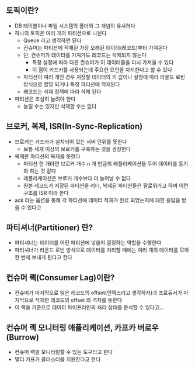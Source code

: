 ## 토픽이란?
- DB 테이블이나 파일 시스템의 폴더와 그 개념이 유사하다
- 하나의 토픽은 여러 개의 파티션으로 나뉜다
	- Queue 라고 생각하면 된다
	- 컨슈머는 파티션에 적재된 가장 오래된 데이터(레코드)부터 가져온다
	- 단, 컨슈머가 데이터를 가져가도 레코드는 삭제되지 않는다
		- 특정 설정에 따라 다른 컨슈머가 이 데이터들을 다시 가져올 수 있다
		- 이 점이 카프카를 사용되는데 주요한 요인을 차지한다고 할 수 있다
	- 파티션이 여러 개인 경우 저장할 데이터의 키 값이나 설정에 따라 라운드 로빈 방식으로 할당 되거나 특정 파티션에 적재된다
	- 레코드는 삭제 정책에 따라 삭제 된다
- 파티션은 조심히 늘려야 한다
	- 늘릴 수는 있지만 삭제할 수는 없다


## 브로커, 복제, ISR(In-Sync-Replication)
- 브로커는 카프카가 설치되어 있는 서버 단위를 뜻한다
	- 보통 세개 이상의 브로커를 구축하는 것을 권장한다
- 복제란 파티션의 복제를 뜻한다
	- 파티션 한 개라면 브로커 개수 n 개 만큼의 레플리케이션을 두어 데이터를 동기화 하는 것 같다
	- 레플리케이션은 브로커 개수보다 더 늘어날 수 없다
	- 원본 레코드가 저장된 파티션을 리더, 복제된 파티션들은 팔로워라고 하며 이런 구조를 ISR 이라 한다
- ack 라는 옵션을 통해 각 파티션에 데이터 적재가 완료 되었는지에 대한 응답을 받을 수 있다고

## 파티셔너(Partitioner) 란?
- 파티셔너는 데이터를 어떤 파티션에 넣을지 결정하는 역할을 수행한다
- 파티셔너가 라운드 로빈 방식으로 데이터를 처리할 때에는 여러 개의 데이터를 모아 한 번에 보내게 된다고 한다

## 컨슈머 랙(Consumer Lag)이란?
- 컨슈머가 마지막으로 읽은 레코드의 offset(인덱스라고 생각하자)과 프로듀서가 마지막으로 적재한 레코드의 offset 의 격차를 뜻한다
- 이 랙을 기준으로 데이터 파이프라인의 처리 상태를 분석할 수 있다고...

## 컨슈머 랙 모니터링 애플리케이션, 카프카 버로우(Burrow)
- 컨슈머 랙을 모니터링할 수 있는 도구라고 한다
- 멀티 카프카 클러스터를 지원한다고 한다


